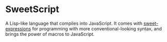 # SweetScript

A Lisp-like language that compiles into JavaScript. It comes with [sweet-expressions](http://www.dwheeler.com/readable/) for programming with more conventional-looking syntax, and brings the power of macros to JavaScript.
